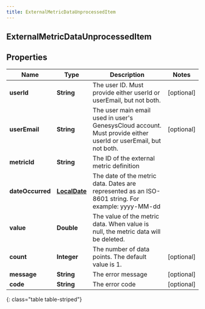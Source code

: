 ```yaml
---
title: ExternalMetricDataUnprocessedItem
---
```

## ExternalMetricDataUnprocessedItem


## Properties

| Name | Type | Description | Notes |
| ------------ | ------------- | ------------- | ------------- |
| **userId** | <!----><!---->**String**<!----> | The user ID. Must provide either userId or userEmail, but not both. |  [optional] |
| **userEmail** | <!----><!---->**String**<!----> | The user main email used in user's GenesysCloud account. Must provide either userId or userEmail, but not both. |  [optional] |
| **metricId** | <!----><!---->**String**<!----> | The ID of the external metric definition |  |
| **dateOccurred** | <!----><!---->[**LocalDate**](LocalDate.html)<!----> | The date of the metric data. Dates are represented as an ISO-8601 string. For example: yyyy-MM-dd |  |
| **value** | <!----><!---->**Double**<!----> | The value of the metric data. When value is null, the metric data will be deleted. |  |
| **count** | <!----><!---->**Integer**<!----> | The number of data points. The default value is 1. |  [optional] |
| **message** | <!----><!---->**String**<!----> | The error message |  [optional] |
| **code** | <!----><!---->**String**<!----> | The error code |  [optional] |
{: class="table table-striped"}



